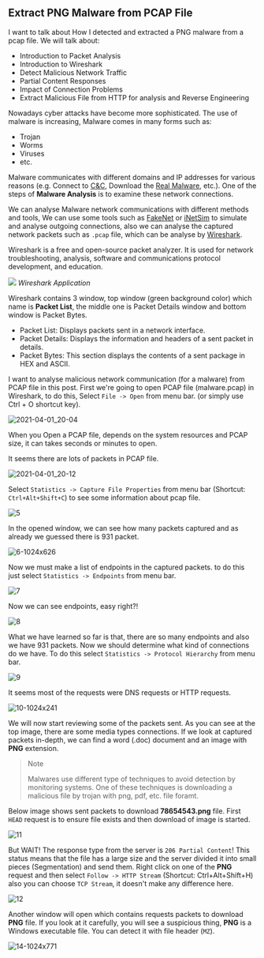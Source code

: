 ## Extract PNG Malware from PCAP File

I want to talk about How I detected and extracted a PNG malware from a pcap file.
We will talk about:
- Introduction to Packet Analysis
- Introduction to Wireshark
- Detect Malicious Network Traffic
- Partial Content Responses
- Impact of Connection Problems
- Extract Malicious File from HTTP for analysis and Reverse Engineering

Nowadays cyber attacks have become more sophisticated. The use of malware is increasing, Malware comes in many forms such as:
- Trojan
- Worms
- Viruses
- etc.

Malware communicates with different domains and IP addresses for various reasons (e.g. Connect to [C&C](https://www.trendmicro.com/vinfo/us/security/definition/command-and-control-server), Download the [Real Malware](https://www.f-secure.com/v-descs/trojan-downloader.shtml), etc.). One of the steps of **Malware Analysis** is to examine these network connections.

We can analyse Malware network communications with different methods and tools, We can use some tools such as [FakeNet](https://sourceforge.net/projects/fakenet) or [iNetSim](https://www.inetsim.org) to simulate and analyse outgoing connections, also we can analyse the captured network packets such as `.pcap` file, which can be analyse by [Wireshark](https://www.wireshark.org).

Wireshark is a free and open-source packet analyzer. It is used for network troubleshooting, analysis, software and communications protocol development, and education.

![](https://user-images.githubusercontent.com/36133745/113446492-1e5f9b80-940d-11eb-9601-103b9a765d13.png)
_Wireshark Application_

Wireshark contains 3 window, top window (green background color) which name is **Packet List**, the middle one is Packet Details window and bottom window is Packet Bytes.
- Packet List: Displays packets sent in a network interface.
- Packet Details: Displays the information and headers of a sent packet in details.
- Packet Bytes: This section displays the contents of a sent package in HEX and ASCII.

I want to analyse malicious network communication (for a malware) from PCAP file in this post. First we're going to open PCAP file (malware.pcap) in Wireshark, to do this, Select `File -> Open` from menu bar. (or simply use Ctrl + O shortcut key).

![2021-04-01_20-04](https://user-images.githubusercontent.com/36133745/113447819-de4de800-940f-11eb-9746-17df0235c659.png)

When you Open a PCAP file, depends on the system resources and PCAP size, it can takes seconds or minutes to open.

It seems there are lots of packets in PCAP file.

![2021-04-01_20-12](https://user-images.githubusercontent.com/36133745/113448970-15bd9400-9412-11eb-9bc1-c5e6fce9ccca.png)

Select `Statistics -> Capture File Properties` from menu bar (Shortcut: `Ctrl+Alt+Shift+C`) to see some information about pcap file.

![5](https://user-images.githubusercontent.com/36133745/118025110-b2aa1000-b374-11eb-95a9-8e3cd07d35b3.png)

In the opened window, we can see how many packets captured and as already we guessed there is 931 packet.

![6-1024x626](https://user-images.githubusercontent.com/36133745/118025674-58f61580-b375-11eb-8d1e-8940587c132c.png)

Now we must make a list of endpoints in the captured packets. to do this just select `Statistics -> Endpoints` from menu bar.

![7](https://user-images.githubusercontent.com/36133745/118026034-a2defb80-b375-11eb-9164-2eebfe3ff4a6.png)

Now we can see endpoints, easy right?!

![8](https://user-images.githubusercontent.com/36133745/118026107-b722f880-b375-11eb-8e4d-9c354b59cf34.png)

What we have learned so far is that, there are so many endpoints and also we have 931 packets. Now we should determine what kind of connections do we have.
To do this select `Statistics -> Protocol Hierarchy` from menu bar.

![9](https://user-images.githubusercontent.com/36133745/118026627-4203f300-b376-11eb-8d3c-90a73b9dcd85.png)

It seems most of the requests were DNS requests or HTTP requests.

![10-1024x241](https://user-images.githubusercontent.com/36133745/118027186-e423db00-b376-11eb-8bff-c347dfd80be1.png)

We will now start reviewing some of the packets sent. As you can see at the top image, there are some media types connections. If we look at captured packets in-depth, we can find a word (.doc) document and an image with **PNG** extension.

> Note
> 
> Malwares use different type of techniques to avoid detection by monitoring systems.
> One of these techniques is downloading a malicious file by trojan with png, pdf, etc. file foramt.

Below image shows sent packets to download **78654543.png** file. First `HEAD` request is to ensure file exists and then download of image is started.

![11](https://user-images.githubusercontent.com/36133745/118029171-23532b80-b379-11eb-95b3-c5a404d9ba42.png)


But WAIT! The response type from the server is `206 Partial Content`! This status means that the file has a large size and the server divided it into small pieces (Segmentation) and send them. Right click on one of the **PNG** request and then select `Follow -> HTTP Stream` (Shortcut: Ctrl+Alt+Shift+H) also you can choose `TCP Stream`, it doesn't make any difference here.

![12](https://user-images.githubusercontent.com/36133745/118034006-ba6eb200-b37e-11eb-9ffc-429bdb583f7d.png)

Another window will open which contains requests packets to download **PNG** file.
If you look at it carefully, you will see a suspicious thing, **PNG** is a Windows executable file. You can detect it with file header (`MZ`).

![14-1024x771](https://user-images.githubusercontent.com/36133745/118034283-0de10000-b37f-11eb-8a10-c556e411dd6d.png)

